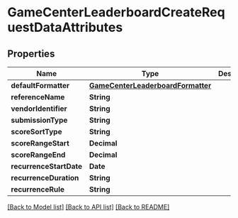 # GameCenterLeaderboardCreateRequestDataAttributes

## Properties
Name | Type | Description | Notes
------------ | ------------- | ------------- | -------------
**defaultFormatter** | [**GameCenterLeaderboardFormatter**](GameCenterLeaderboardFormatter.md) |  | 
**referenceName** | **String** |  | 
**vendorIdentifier** | **String** |  | 
**submissionType** | **String** |  | 
**scoreSortType** | **String** |  | 
**scoreRangeStart** | **Decimal** |  | [optional] 
**scoreRangeEnd** | **Decimal** |  | [optional] 
**recurrenceStartDate** | **Date** |  | [optional] 
**recurrenceDuration** | **String** |  | [optional] 
**recurrenceRule** | **String** |  | [optional] 

[[Back to Model list]](../README.md#documentation-for-models) [[Back to API list]](../README.md#documentation-for-api-endpoints) [[Back to README]](../README.md)


